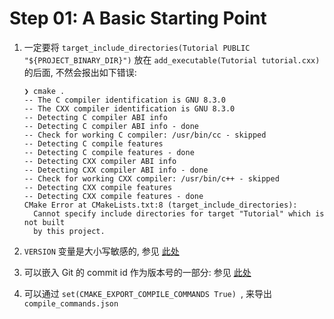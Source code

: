 # Step 01: A Basic Starting Point

1. 一定要将 `target_include_directories(Tutorial PUBLIC "${PROJECT_BINARY_DIR}")` 放在 `add_executable(Tutorial tutorial.cxx)` 的后面, 不然会报出如下错误:

   ````
   ❯ cmake .
   -- The C compiler identification is GNU 8.3.0
   -- The CXX compiler identification is GNU 8.3.0
   -- Detecting C compiler ABI info
   -- Detecting C compiler ABI info - done
   -- Check for working C compiler: /usr/bin/cc - skipped
   -- Detecting C compile features
   -- Detecting C compile features - done
   -- Detecting CXX compiler ABI info
   -- Detecting CXX compiler ABI info - done
   -- Check for working CXX compiler: /usr/bin/c++ - skipped
   -- Detecting CXX compile features
   -- Detecting CXX compile features - done
   CMake Error at CMakeLists.txt:8 (target_include_directories):
     Cannot specify include directories for target "Tutorial" which is not built
     by this project.
   ````

2. `VERSION` 变量是大小写敏感的, 参见 [此处](https://stackoverflow.com/a/61814315/13206417)

3. 可以嵌入 Git 的 commit id 作为版本号的一部分:
   参见 [此处](https://jonathanhamberg.com/post/cmake-embedding-git-hash/)

4. 可以通过 `set(CMAKE_EXPORT_COMPILE_COMMANDS True) `, 来导出 `compile_commands.json`

